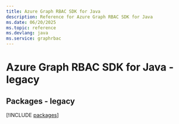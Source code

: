 ```yaml
---
title: Azure Graph RBAC SDK for Java
description: Reference for Azure Graph RBAC SDK for Java
ms.date: 06/20/2025
ms.topic: reference
ms.devlang: java
ms.service: graphrbac
---
```

# Azure Graph RBAC SDK for Java - legacy
## Packages - legacy
[!INCLUDE [packages](graph-rbac-index.md)]